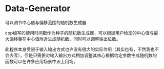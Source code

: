 # Data-Generator
可以调节中心值与偏移范围的随机数生成器

cpp编写的使用时间戳作为种子的随机数生成器，可以根据用户给定的中心值与最大偏移量在中心值附近生成随机数，同时可以调整输出位数。

此程序本身受限于输入输出方式也许没有很大的实际作用（其实也有，不然我也不会去写），但是只需要对输入输出方式稍加调整其核心根据给定参数生成随机数的函数可以在许多应用场景中派上用场。

